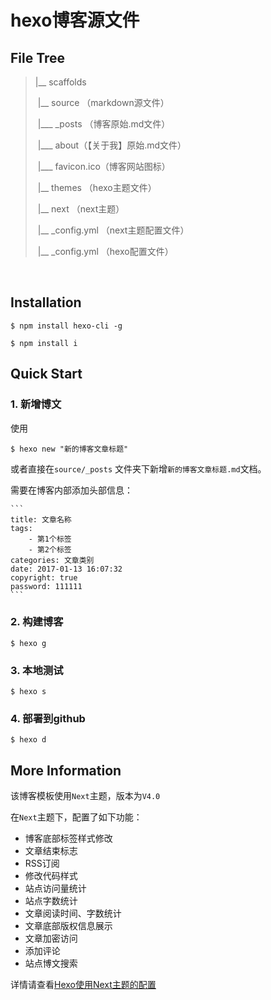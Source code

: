 # hexo博客源文件



## File Tree

> |__ scaffolds
>
> ​	|__ source  （markdown源文件）
>
> ​		|___ _posts （博客原始.md文件）
>
> ​		|___ about（【关于我】原始.md文件）
>
> ​		|___ favicon.ico（博客网站图标）
>
> ​	|__ themes （hexo主题文件）
>
> ​		|__ next （next主题）
>
> ​			|__  _config.yml （next主题配置文件）
>
> ​	|__ _config.yml （hexo配置文件）

​	

## Installation

```
$ npm install hexo-cli -g
```

```
$ npm install i
```



## Quick Start

### 1. 新增博文

使用

```
$ hexo new "新的博客文章标题"
```

或者直接在`source/_posts` 文件夹下新增`新的博客文章标题.md`文档。

需要在博客内部添加头部信息：

```
​```
title: 文章名称
tags: 
    - 第1个标签
    - 第2个标签
categories: 文章类别
date: 2017-01-13 16:07:32
copyright: true
password: 111111
​```
```

### 2. 构建博客

```
$ hexo g
```

### 3. 本地测试

```
$ hexo s
```

### 4. 部署到github

```
$ hexo d
```



## More Information

该博客模板使用`Next`主题，版本为`V4.0`

在`Next`主题下，配置了如下功能：

- 博客底部标签样式修改
- 文章结束标志
- RSS订阅
- 修改代码样式
- 站点访问量统计
- 站点字数统计
- 文章阅读时间、字数统计
- 文章底部版权信息展示
- 文章加密访问
- 添加评论
- 站点博文搜索

详情请查看[Hexo使用Next主题的配置](https://mpfly.github.io/2019/08/21/Hexo使用Next主题的配置)



